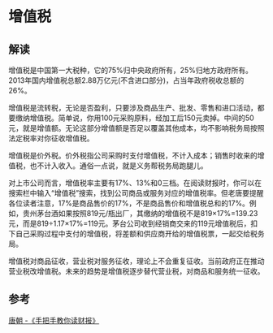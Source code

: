 # 增值税

## 解读

增值税是中国第一大税种，它的75%归中央政府所有，25%归地方政府所有。2013年国内增值税总额2.88万亿元(不含进口部分)，占当年政府税收总额的26%。

增值税是流转税，无论是否盈利，只要涉及商品生产、批发、零售和进口活动，都要缴纳增值税。简单说，你用100元采购原料，经加工后150元卖掉。中间的50元，就是增值额。无论这部分增值额是否足以覆盖其他成本，均不影响税务局按照法定税率对你征收增值税。

增值税是价外税。价外税指公司采购时支付增值税，不计入成本；销售时收来的增值税，也不计入收入。通俗一点说，就是义务帮税务局跑腿儿。

对上市公司而言，增值税率主要有17%、13%和0三档。在阅读财报时，你可以在搜索栏中输入“增值税”搜索，找到公司商品或服务对应的增值税率。但老唐要提醒各位读者注意，17%是商品售价的17%，不是商品售价和增值税总和的17%。例如，贵州茅台酒如果按照819元/瓶出厂，其缴纳的增值税不是819×17%=139.23元，而是819÷1.17×17%=119元。茅台公司收到经销商交来的119元增值税后，扣下自己采购过程中支付的增值税，将差额和供应商开给的增值税票，一起交给税务局。

增值税对商品征收，营业税对服务征收，理论上不会重复征收。当前政府正在推动营业税改增值税。未来的趋势是增值税逐步替代营业税，对商品和服务统一征收。


## 参考

[唐朝 -《手把手教你读财报》](https://book.douban.com/subject/26290085/)